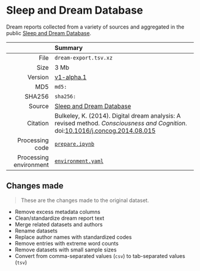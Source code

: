 # Sleep and Dream Database

Dream reports collected from a variety of sources and aggregated in the public
[Sleep and Dream Database](https://sleepanddreamdatabase.org).

| | Summary |
|--:|:--|
| File | `dream-export.tsv.xz` |
| Size | 3 Mb |
| Version | [v1-alpha.1](https://github.com/krank-data/sddb/releases/latest) |
| MD5 | `md5:` |
| SHA256 | `sha256:` |
| Source | [Sleep and Dream Database](https://sleepanddreamdatabase.org/library) |
| Citation | Bulkeley, K. (2014). Digital dream analysis: A revised method. _Consciousness and Cognition_. doi:[10.1016/j.concog.2014.08.015](https://doi.org/10.1016/j.concog.2014.08.015) |
| Processing code | [`prepare.ipynb`](https://nbviewer.org/github/krank-data/sddb/blob/main/prepare.ipynb) |
| Processing environment | [`environment.yaml`](environment.yaml) |

## Changes made

> These are the changes made to the original dataset.

* Remove excess metadata columns
* Clean/standardize dream report text
* Merge related datasets and authors
* Rename datasets
* Replace author names with standardized codes
* Remove entries with extreme word counts
* Remove datasets with small sample sizes
* Convert from comma-separated values (`csv`) to tab-separated values (`tsv`)